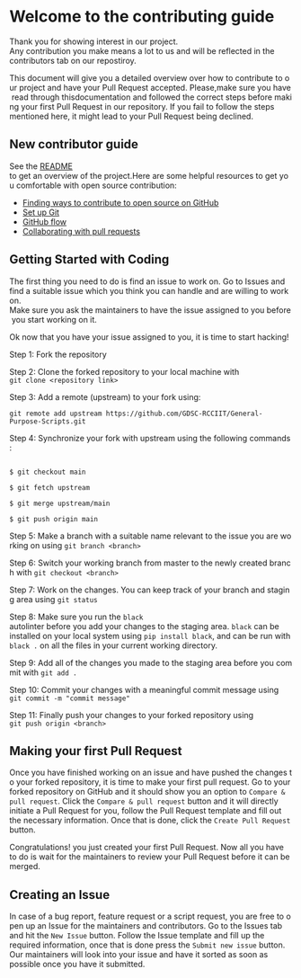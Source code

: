 # Welcome to the contributing guide

Thank you for showing interest in our project. Any contribution you make means a lot to us and will be reflected in the contributors tab on our repostiroy.

This document will give you a detailed overview over how to contribute to our project and have your Pull Request accepted. Please,make sure you have read through thisdocumentation and followed the correct steps before making your first Pull Request in our repository. If you fail to follow the steps mentioned here, it might lead to your Pull Request being declined.


## New contributor guide

See the [README](README.md) to get an overview of the project.Here are some helpful resources to get you comfortable with open source contribution:
- [Finding ways to contribute to open source on GitHub](https://docs.github.com/en/get-started/exploring-projects-on-github/finding-ways-to-contribute-to-open-source-on-github)
- [Set up Git](https://docs.github.com/en/get-started/quickstart/set-up-git)
- [GitHub flow](https://docs.github.com/en/get-started/quickstart/github-flow)
- [Collaborating with pull requests](https://docs.github.com/en/github/collaborating-with-pull-requests)


## Getting Started with Coding

The first thing you need to do is find an issue to work on. Go to Issues and find a suitable issue which you think you can handle and are willing to work on. Make sure you ask the maintainers to have the issue assigned to you before you start working on it.

Ok now that you have your issue assigned to you, it is time to start hacking!

Step 1: Fork the repository

Step 2: Clone the forked repository to your local machine with `git clone <repository link>`

Step 3: Add a remote (upstream) to your fork using: 
```
git remote add upstream https://github.com/GDSC-RCCIIT/General-Purpose-Scripts.git
```

Step 4: Synchronize your fork with upstream using the following commands:

```

$ git checkout main

$ git fetch upstream 

$ git merge upstream/main

$ git push origin main

```

Step 5: Make a branch with a suitable name relevant to the issue you are working on using `git branch <branch>`

Step 6: Switch your working branch from master to the newly created branch with `git checkout <branch>`

Step 7: Work on the changes. You can keep track of your branch and staging area using `git status`

Step 8: Make sure you run the `black` autolinter before you add your changes to the staging area. `black` can be installed on your local system using `pip install black`, and can be run with `black .` on all the files in your current working directory.

Step 9: Add all of the changes you made to the staging area before you commit with `git add .` 

Step 10: Commit your changes with a meaningful commit message using `git commit -m "commit message"`

Step 11: Finally push your changes to your forked repository using `git push origin <branch>`


## Making your first Pull Request

Once you have finished working on an issue and have pushed the changes to your forked repository, it is time to make your first pull request. Go to your forked repository on GitHub and it should show you an option to `Compare & pull request`. Click the `Compare & pull request` button and it will directly initiate a Pull Request for you, follow the Pull Request template and fill out the necessary information. Once that is done, click the `Create Pull Request` button.

Congratulations! you just created your first Pull Request. Now all you have to do is wait for the maintainers to review your Pull Request before it can be merged.


## Creating an Issue

In case of a bug report, feature request or a script request, you are free to open up an Issue for the maintainers and contributors. Go to the Issues tab and hit the `New Issue` button. Follow the Issue template and fill up the required information, once that is done press the `Submit new issue` button. Our maintainers will look into your issue and have it sorted as soon as possible once you have it submitted.
